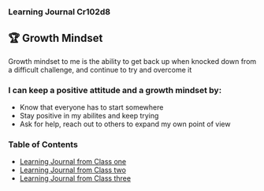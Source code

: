 ### Learning Journal Cr102d8

## :trophy: Growth Mindset 

Growth mindset to me is the ability to get back up when knocked down from a difficult challenge, and continue to try and overcome it

### I can keep a positive attitude and a growth mindset by:
- Know that everyone has to start somewhere
- Stay positive in my abilites and keep trying
- Ask for help, reach out to others to expand my own point of view




### Table of Contents

- [Learning Journal from Class one](/Reading01.md)
- [Learning Journal from Class two](/Reading02.md)
- [Learning Journal from Class three](https://bukk12.github.io/Lab03-repo/)
